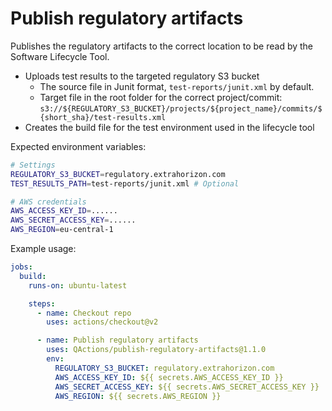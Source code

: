 # Publish regulatory artifacts

Publishes the regulatory artifacts to the correct location to be read by the Software Lifecycle Tool.

- Uploads test results to the targeted regulatory S3 bucket
  - The source file in Junit format, `test-reports/junit.xml` by default.
  - Target file in the root folder for the correct project/commit:
    `s3://${REGULATORY_S3_BUCKET}/projects/${project_name}/commits/${short_sha}/test-results.xml`
- Creates the build file for the test environment used in the lifecycle tool

Expected environment variables:
```sh
# Settings
REGULATORY_S3_BUCKET=regulatory.extrahorizon.com
TEST_RESULTS_PATH=test-reports/junit.xml # Optional

# AWS credentials
AWS_ACCESS_KEY_ID=......
AWS_SECRET_ACCESS_KEY=......
AWS_REGION=eu-central-1
```

Example usage:
```yml
jobs:
  build:
    runs-on: ubuntu-latest

    steps:
      - name: Checkout repo
        uses: actions/checkout@v2

      - name: Publish regulatory artifacts
        uses: QActions/publish-regulatory-artifacts@1.1.0
        env:
          REGULATORY_S3_BUCKET: regulatory.extrahorizon.com
          AWS_ACCESS_KEY_ID: ${{ secrets.AWS_ACCESS_KEY_ID }}
          AWS_SECRET_ACCESS_KEY: ${{ secrets.AWS_SECRET_ACCESS_KEY }}
          AWS_REGION: ${{ secrets.AWS_REGION }}
```
